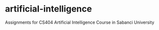 # artificial-intelligence
Assignments for CS404 Artificial Intelligence Course in Sabanci University
